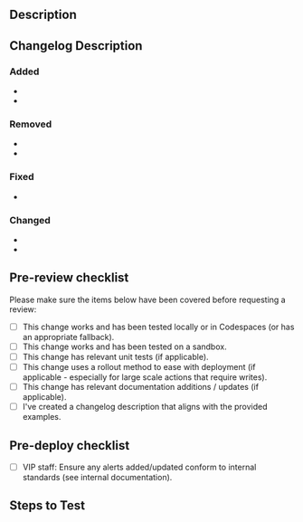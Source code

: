 <!--
## For Automatticians!

:wave: Just a quick reminder that this is a public repo. Please don't include any internal links or sensitive data (like PII, private code, customer names, site URLs, etc. Any fixes related to security should be discussed with Platform before opening a PR. If you're not sure if something is safe to share, please just ask!

## For external contributors!

Welcome! We look forward to your contribution! ❤️
-->
## Description
<!--
A few sentences providing more context and describing the overall goals of the Pull Request.

Should include any special considerations, decisions, and links to relevant publicly available sources (e.g. GitHub issues)
-->

## Changelog Description

<!-- Changelogs are published for our customers. Well-written entries help them stay informed on platform changes and all of the great work that we do! -->

<!-- Write a concise description of changes in the relevant section.
- Add new line items as needed.
- Entries should follow the [Common Changelog Style Guide](https://github.com/vweevers/common-changelog). 
- Remove all unused sections before merging.
- Proof-read.
-->

### Added
- <!-- e.g. "Added a new set of filters for MFA status" -->
- <!-- e.g. "Dev-env: Added PHP 8.3 image" -->

### Removed
- <!-- e.g. "Dropped support of Node.js 14" -->
- 

### Fixed
- <!-- e.g. "Fixed a bug causing blank lines in content to be ignored when using the Regex Parser" -->

### Changed
- <!-- e.g. "Increased priority of wp_mail_from filter in VIP Dashboard to prevent unintentional overriding" -->
- <!-- e.g. "HyperDB: Updated to latest version to fix PHP error with addslashes()" -->


## Pre-review checklist

Please make sure the items below have been covered before requesting a review:

- [ ] This change works and has been tested locally or in Codespaces (or has an appropriate fallback).
- [ ] This change works and has been tested on a sandbox.
- [ ] This change has relevant unit tests (if applicable).
- [ ] This change uses a rollout method to ease with deployment (if applicable - especially for large scale actions that require writes).
- [ ] This change has relevant documentation additions / updates (if applicable).
- [ ] I've created a changelog description that aligns with the provided examples.

## Pre-deploy checklist

- [ ] VIP staff: Ensure any alerts added/updated conform to internal standards (see internal documentation). 

## Steps to Test

<!--
Outline the steps to test and verify the PR here.

Example:

1. Check out PR.
1. Go to `wp-admin` > `Tools` > `Bakery`
1. Click on "Bake Cookies" button.
1. Verify cookies are delicious.
-->